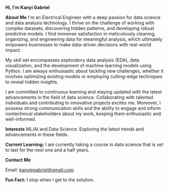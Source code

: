 **Hi, I'm Kanyi Gabriel**

**About Me**
I'm an Electrical Engineer with a deep passion for data science and data analysis technology. I thrive on the challenge of working with complex datasets, discovering hidden patterns, and developing robust predictive models. I find immense satisfaction in meticulously cleaning, organizing, and engineering data for meaningful analysis, which ultimately empowers businesses to make data-driven decisions with real-world impact.

My skill set encompasses exploratory data analysis (EDA), data visualization, and the development of machine learning models using Python. I am always enthusiastic about tackling new challenges, whether it involves optimizing existing models or employing cutting-edge techniques to reveal hidden insights.

I am committed to continuous learning and staying updated with the latest advancements in the field of data science. Collaborating with talented individuals and contributing to innovative projects excites me. Moreover, I possess strong communication skills and the ability to engage and inform nontechnical stakeholders about my work, keeping them enthusiastic and well-informed.

**Interests**
ML/AI and Data Science: Exploring the latest trends and advancements in these fields.


****Current Learning**:**
I am currently taking a course in data science that is set to last for the next one and a half years.

**Contact Me**

Email: kanyiegabriel@gmail.com

**Fun Fact:** I stop when I get to the solution.
<!---
kanyi-Gabriel/kanyi-Gabriel is a ✨ special ✨ repository because its `README.md` (this file) appears on your GitHub profile.
You can click the Preview link to take a look at your changes.
--->

